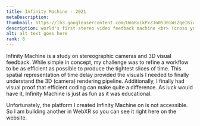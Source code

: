 ```yaml
---
title: Infinity Machine - 2021
metaDescription:
thumbnail: https://lh3.googleusercontent.com/UnoRoikPxZJo0S30iWsZqeI6iwSptbmRIJOKrPlsqliuT6l0r8P_3bP6KcgXwMFLgFUdZrkcilNKLg-xZeql8S7YaD4QBnyn2Yltlu2X2u4sYQGqxApoS8y-zBE0oRdkumGPV9frlg=w2400
description: world's first stereo video feedback machine <br> (cross your eyes to view in 3D)
alt: alt text goes here
rank: 8
---
```


Infinity Machine is a study on stereographic cameras and 3D visual feedback. While simple in concept, my challenge was to refine a workflow to be as efficient as possible to produce the tightest slices of time. This spatial representation of time delay provided the visuals I needed to finally understand the 3D (camera) rendering pipeline. Additionally, I finally had visual proof that efficient coding can make quite a difference.
As luck would have it, Infinity Machine is just as fun as it was educational.

Unfortunately, the platform I created Infinity Machine on is not accessible. So I am building another in WebXR so you can see it right here on the website.